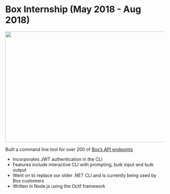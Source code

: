 # Box Internship (May 2018 - Aug 2018)

<img src="https://raw.githubusercontent.com/sujaygarlanka/personal-website/github-website/experience/cli-demo.gif" width="600" height="350"/>

Built a command line tool for over 200 of [Box’s API endpoints](https://developer.box.com/reference/)

- Incorporates JWT authentication in the CLI
- Features include interactive CLI with prompting, bulk input and bulk output
- Went on to replace our older .NET CLI and is currently being used by Box customers
- Written in Node.js using the Oclif framework
